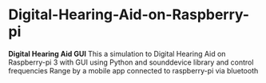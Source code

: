 # Digital-Hearing-Aid-on-Raspberry-pi
**Digital Hearing Aid GUI**
This a simulation to Digital Hearing Aid on Raspberry-pi 3 with GUI using Python and sounddevice library and control frequencies Range by a mobile app connected to raspberry-pi via bluetooth
